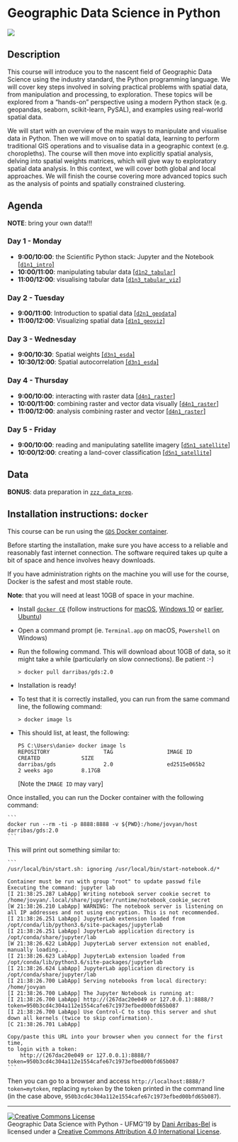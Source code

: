 # Geographic Data Science in Python

<a src='https://mybinder.org/v2/gh/darribas/gds_ufmg19/master'><img src='https://mybinder.org/badge_logo.svg'/></a>

## Description

This course will introduce you to the nascent field of
Geographic Data Science using the industry standard, the Python programming
language. We will cover key steps involved in solving practical
problems with spatial data, from manipulation and processing, to exploration.
These topics will be explored from a “hands-on” perspective
using a modern Python stack (e.g. geopandas, seaborn, scikit-learn, PySAL),
and examples using real-world spatial data.

We will start with an overview of the main ways to manipulate and visualise
data in Python. Then we will move on to spatial data, learning to perform
traditional GIS operations and to visualise data in a geographic context (e.g.
choropleths). The course will then move into explicitly spatial analysis,
delving into spatial weights matrices, which will give way to exploratory
spatial data analysis. In this context, we will cover both global and local
approaches. We will finish the course covering more advanced topics such as
the analysis of points and spatially constrained clustering.

## Agenda

**NOTE**: bring your own data!!!

### Day 1 - Monday 

- **9:00/10:00**: the Scientific Python stack: Jupyter and the Notebook [[`d1n1_intro`]](notebooks/d1n1_intro.ipynb)
- **10:00/11:00**: manipulating tabular data [[`d1n2_tabular`]](notebooks/d1n1_tabular.ipynb)
- **11:00/12:00**: visualising tabular data [[`d1n3_tabular_viz`]](notebooks/d1n3_tabular_viz.ipynb)

### Day 2 - Tuesday

- **9:00/11:00**: Introduction to spatial data [[`d2n1_geodata`]](notebooks/d2n1_geodata.ipynb)
- **11:00/12:00**: Visualizing spatial data [[`d1n1_geoviz`]](notebooks/d2n2_geoviz.ipynb)

### Day 3 - Wednesday

- **9:00/10:30**: Spatial weights [[`d3n1_esda`]](d3n1_esda.ipynb)
- **10:30/12:00**: Spatial autocorrelation [[`d3n1_esda`]](d3n1_esda.ipynb)

### Day 4 - Thursday

- **9:00/10:00**: interacting with raster data [[`d4n1_raster`]](d4n1_raster.ipynb)
- **10:00/11:00**: combining raster and vector data visually [[`d4n1_raster`]](d4n1_raster.ipynb)
- **11:00/12:00**: analysis combining raster and vector [[`d4n1_raster`]](d4n1_raster.ipynb)

### Day 5 - Friday

- **9:00/10:00**: reading and manipulating satellite imagery [[`d5n1_satellite`]](d5n1_satellite.ipynb)
- **10:00/12:00**: creating a land-cover classification [[`d5n1_satellite`]](d5n1_satellite.ipynb)

## Data

**BONUS**: data preparation in [`zzz_data_prep`](notebooks/zzz_data_prep.ipynb).

## Installation instructions: `docker`

This course can be run using the [`GDS` Docker container](https://github.com/darribas/gds_env).

Before starting the installation, make sure you have access to a reliable and reasonably fast internet connection. The software required takes up quite a bit of space and hence involves heavy downloads.

If you have administration rights on the machine you will use for the course, Docker is the safest and most stable route. 

**Note**: that you will need at least 10GB of space in your machine.

* Install [`docker CE`](https://www.docker.com/community-edition) (follow instructions for [macOS](https://store.docker.com/editions/community/docker-ce-desktop-mac), [Windows 10](https://store.docker.com/editions/community/docker-ce-desktop-windows) or [earlier](https://docs.docker.com/toolbox/overview/), [Ubuntu](https://store.docker.com/editions/community/docker-ce-server-ubuntu))
* Open a command prompt (ie. `Terminal.app` on macOS, `Powershell` on Windows)
* Run the following command. This will download about 10GB of data, so it might take a while (particularly on slow connections). Be patient :-)
    
    ```shell
    > docker pull darribas/gds:2.0
    
    ```
* Installation is ready!
* To test that it is correctly installed, you can run from the same command line, the following command:

    ```shell
    > docker image ls
    
    ```
    
* This should list, at least, the following:

    ```shell
    PS C:\Users\danie> docker image ls
    REPOSITORY                 TAG                 IMAGE ID            CREATED             SIZE
    darribas/gds               2.0                 ed2515e065b2        2 weeks ago         8.17GB
    ```
    [Note the `IMAGE ID` may vary]

Once installed, you can run the Docker container with the following command:

    ```
    docker run --rm -ti -p 8888:8888 -v ${PWD}:/home/jovyan/host darribas/gds:2.0
    ```

This will print out something similar to:

    ```
    /usr/local/bin/start.sh: ignoring /usr/local/bin/start-notebook.d/*

    Container must be run with group "root" to update passwd file
    Executing the command: jupyter lab
    [I 21:38:25.287 LabApp] Writing notebook server cookie secret to /home/jovyan/.local/share/jupyter/runtime/notebook_cookie_secret
    [W 21:38:26.210 LabApp] WARNING: The notebook server is listening on all IP addresses and not using encryption. This is not recommended.
    [I 21:38:26.251 LabApp] JupyterLab extension loaded from /opt/conda/lib/python3.6/site-packages/jupyterlab
    [I 21:38:26.251 LabApp] JupyterLab application directory is /opt/conda/share/jupyter/lab
    [W 21:38:26.622 LabApp] JupyterLab server extension not enabled, manually loading...
    [I 21:38:26.623 LabApp] JupyterLab extension loaded from /opt/conda/lib/python3.6/site-packages/jupyterlab
    [I 21:38:26.624 LabApp] JupyterLab application directory is /opt/conda/share/jupyter/lab
    [I 21:38:26.700 LabApp] Serving notebooks from local directory: /home/jovyan
    [I 21:38:26.700 LabApp] The Jupyter Notebook is running at:
    [I 21:38:26.700 LabApp] http://(267dac20e049 or 127.0.0.1):8888/?token=950b3cd4c304a112e1554cafe67c1973efbed00bfd65b087
    [I 21:38:26.700 LabApp] Use Control-C to stop this server and shut down all kernels (twice to skip confirmation).
    [C 21:38:26.701 LabApp]

    Copy/paste this URL into your browser when you connect for the first time,
    to login with a token:
        http://(267dac20e049 or 127.0.0.1):8888/?token=950b3cd4c304a112e1554cafe67c1973efbed00bfd65b087
    ```

Then you can go to a browser and access `http://localhost:8888/?token=mytoken`, replacing
`mytoken` by the token printed in the command line (in the case above, `950b3cd4c304a112e1554cafe67c1973efbed00bfd65b087`).

---


<a rel="license" href="http://creativecommons.org/licenses/by/4.0/"><img alt="Creative Commons License" style="border-width:0" src="https://i.creativecommons.org/l/by/4.0/88x31.png" /></a><br /><span xmlns:dct="http://purl.org/dc/terms/" property="dct:title">Geographic Data Science with Python - UFMG'19</span> by <a xmlns:cc="http://creativecommons.org/ns#" href="https://github.com/darribas/gds_ufmg19" property="cc:attributionName" rel="cc:attributionURL">Dani Arribas-Bel</a> is licensed under a <a rel="license" href="http://creativecommons.org/licenses/by/4.0/">Creative Commons Attribution 4.0 International License</a>.
